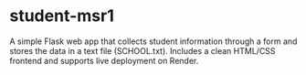# student-msr1
A simple Flask web app that collects student information through a form and stores the data in a text file (SCHOOL.txt). Includes a clean HTML/CSS frontend and supports live deployment on Render.
